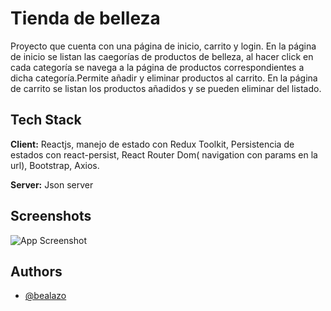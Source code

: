 
# Tienda de belleza

Proyecto que cuenta con una página de inicio, carrito y login. 
En la página de inicio se listan las caegorías de productos de belleza,
al hacer click en cada categoría se navega a la página de productos correspondientes
a dicha categoría.Permite añadir y eliminar productos al carrito. En la página de carrito se listan los productos añadidos
y se pueden eliminar del listado.

## Tech Stack

**Client:** Reactjs, manejo de estado con Redux Toolkit, Persistencia de estados con react-persist, React Router Dom(
navigation con params en la url), Bootstrap, Axios.


**Server:** Json server


## Screenshots

![App Screenshot](https://bealazo.github.io/portfolio/images/pic-17.png)


## Authors

- [@bealazo](https://www.github.com/bealazo)

